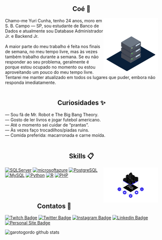 
### <h2 align="center">Coé 👋</h2>

<img align="right" src="images/database1.gif" width="180"/>

Chamo-me Yuri Cunha, tenho 24 anos, moro em S. B. Campo — SP, sou estudante de Banco de Dados e atualmente sou Database Administrador Jr. e Backend Jr.<br><br>
A maior parte do meu trabalho é feita nos finais de semana, no meu tempo livre, mas às vezes também trabalho durante a semana. Se eu não responder ao seu problema, geralmente é porque estou ocupado no momento ou estou aproveitando um pouco do meu tempo livre. Tentarei me manter atualizado em todos os lugares que puder, embora não responda imediatamente.<br><br>

### <h2 align="center">Curiosidades ✨</h2>

— Sou fã de Mr. Robot e The Big Bang Theory.<br>
— Gosto de ler livros e jogar futebol americano.<br>
— Até o momento sei cuidar de “prantas”.<br>
— Às vezes faço trocadilhos/piadas ruins.<br>
— Comida preferida: macarronada e carne moída.<br><br>


### <h2 align="center">Skills 📋</h2>

<img align="right" src="images/database3.gif" width="180"/>

[![SQLServer](https://img.shields.io/badge/SQL%20Server-black?style=for-the-badge&logo=MicrosoftSQLServer&style=flat)](https://www.microsoft.com/en-us/sql-server/sql-server-2019)
[![microsoftazure](https://img.shields.io/badge/microsoftazure-blue?style=for-the-badge&logo=microsoftazure&style=flat)](https://azure.microsoft.com/pt-br/)
[![PostgreSQL](https://img.shields.io/badge/PostgreSQL-navy?style=for-the-badge&logo=PostgreSQL&style=flat)](https://www.postgresql.org/)
[![MySQL](https://img.shields.io/badge/MySQL-white?style=for-the-badge&logo=MySQL&style=plastic)](https://www.mysql.com/)
[![Python](https://img.shields.io/badge/Python-gold?style=for-the-badge&logo=python&style=plastic)](https://www.python.org/)
[![R](https://img.shields.io/badge/R-dimgrey?style=for-the-badge&logo=R&style=plastic)](https://www.r-project.org/)
[![PHP](https://img.shields.io/badge/PHP-indigo?style=for-the-badge&logo=PHP&style=plastic)](https://www.php.net/)<br><br><br><br>


### <h2 align="center">Contatos 📧</h2>

[![Twitch Badge](https://img.shields.io/badge/@garot0gordo-2D425E?style=flat&labelColor=2D425E&logo=twitch&logoColor=white&link=https://twitch.com/garot0gordo)](https://twitch.com/garot0gordo)
[![Twitter Badge](https://img.shields.io/badge/@garotogord0-2D425E?style=flat&labelColor=2D425E&logo=twitter&logoColor=white&link=https://twitter.com/garotogord0)](https://twitter.com/garotogord0)
[![Instagram Badge](https://img.shields.io/badge/@garotogordo-2D425E?style=flat&labelColor=2D425E&logo=instagram&logoColor=white&link=https://instagram.com/garotogordo)](https://instagram.com/garotogordo)
[![Linkedin Badge](https://img.shields.io/badge/Yuri%20Cunha-2D425E?style=flat&logo=Linkedin&logoColor=white&link=https://www.linkedin.com/in/garotogordo/)](https://www.linkedin.com/in/ycdp/) 
[![Personal Site Badge](https://img.shields.io/badge/garotogordo-2D425E?style=flat&logo=garotogordo&logoColor=white)](https://garotogordo.github.io/garotogordo/) 

![garotogordo github stats](https://github-readme-stats.vercel.app/api?username=garotogordo&show_icons=true&theme=dracula&show_owner=true)




<!-- [![Discord Badge](https://img.shields.io/badge/Acesse%20minha%20comunidade%20no%20Discord-7289da?style=for-the-badge&logo=discord&logoColor=white&link=https://discord.gg/fNgjj2mU)](https://discord.gg/fNgjj2mU) --->
